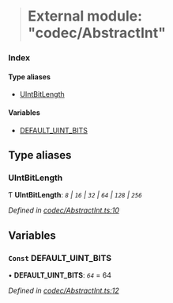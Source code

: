 > # External module: "codec/AbstractInt"

### Index

#### Type aliases

* [UIntBitLength](_codec_abstractint_.md#uintbitlength)

#### Variables

* [DEFAULT_UINT_BITS](_codec_abstractint_.md#const-default_uint_bits)

## Type aliases

###  UIntBitLength

Ƭ **UIntBitLength**: *`8` | `16` | `32` | `64` | `128` | `256`*

*Defined in [codec/AbstractInt.ts:10](https://github.com/polkadot-js/api/blob/9c48e40/packages/types/src/codec/AbstractInt.ts#L10)*

## Variables

### `Const` DEFAULT_UINT_BITS

• **DEFAULT_UINT_BITS**: *`64`* = 64

*Defined in [codec/AbstractInt.ts:12](https://github.com/polkadot-js/api/blob/9c48e40/packages/types/src/codec/AbstractInt.ts#L12)*